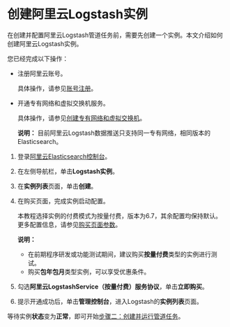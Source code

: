# 创建阿里云Logstash实例

在创建并配置阿里云Logstash管道任务前，需要先创建一个实例。本文介绍如何创建阿里云Logstash实例。

您已经完成以下操作：

-   注册阿里云账号。

    具体操作，请参见[账号注册](https://account.aliyun.com/register/register.html)。

-   开通专有网络和虚拟交换机服务。

    具体操作，请参见[创建专有网络和虚拟交换机](/intl.zh-CN/Logstash/快速入门/准备工作.md)。

    **说明：** 目前阿里云Logstash数据推送只支持同一专有网络，相同版本的Elasticsearch。


1.  登录[阿里云Elasticsearch控制台](https://elasticsearch.console.aliyun.com/#/home)。

2.  在左侧导航栏，单击**Logstash实例**。

3.  在**实例列表**页面，单击**创建**。

4.  在购买页面，完成实例启动配置。

    本教程选择实例的付费模式为按量付费，版本为6.7，其余配置均保持默认。更多配置信息，请参见[购买页面参数](/intl.zh-CN/Logstash/快速入门/步骤一：创建实例/购买页面参数.md)。

    **说明：**

    -   在前期程序研发或功能测试期间，建议购买**按量付费**类型的实例进行测试。
    -   购买**包年包月**类型实例，可以享受优惠条件。
5.  勾选**阿里云LogstashService（按量付费）服务协议**，单击**立即购买**。

6.  提示开通成功后，单击**管理控制台**，进入Logstash的**实例列表**页面。


等待实例**状态**变为**正常**，即可开始[步骤二：创建并运行管道任务](/intl.zh-CN/Logstash/快速入门/步骤二：创建并运行管道任务.md)。

